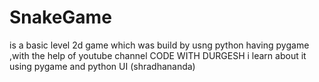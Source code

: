 # SnakeGame
 is a basic level 2d game which was build by usng python having pygame ,with the help of youtube channel CODE WITH DURGESH i learn about it 
 <br>
 using pygame and python UI (shradhananda)

